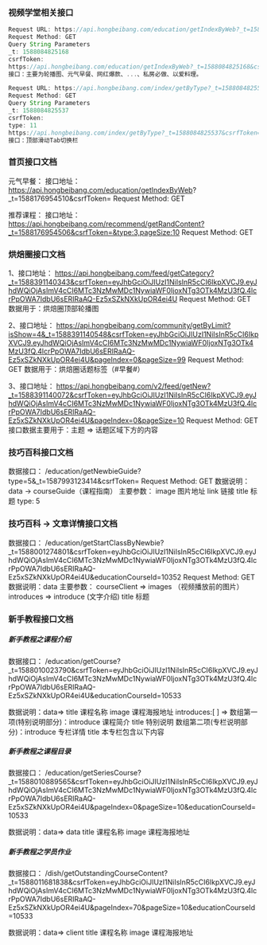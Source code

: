 ### 视频学堂相关接口

~~~jsx
Request URL: https://api.hongbeibang.com/education/getIndexByWeb?_t=1588084825168&csrfToken=
Request Method: GET
Query String Parameters
_t: 1588084825168
csrfToken: 
https://api.hongbeibang.com/education/getIndexByWeb?_t=1588084825168&csrfToken=
接口：主要为轮播图、元气早餐、网红爆款、...、私房必做、以爱料理。
~~~

~~~jsx
Request URL: https://api.hongbeibang.com/index/getByType?_t=1588084825537&csrfToken=&type=11
Request Method: GET
Query String Parameters
_t: 1588084825537
csrfToken: 
type: 11
https://api.hongbeibang.com/index/getByType?_t=1588084825537&csrfToken=&type=11
接口：顶部滑动Tab切换栏
~~~



### 首页接口文档
元气早餐：
 接口地址：
 https://api.hongbeibang.com/education/getIndexByWeb?   _t=1588176954510&csrfToken=
 Request Method: GET

推荐课程：
接口地址：
https://api.hongbeibang.com/recommend/getRandContent?_t=1588176954506&csrfToken=&type:3,pageSize:10
Request Method: GET



### 烘焙圈接口文档
1、接口地址：
https://api.hongbeibang.com/feed/getCategory?_t=1588391140343&csrfToken=eyJhbGciOiJIUzI1NiIsInR5cCI6IkpXVCJ9.eyJhdWQiOjAsImV4cCI6MTc3NzMwMDc1NywiaWF0IjoxNTg3OTk4MzU3fQ.4lcrPpOWA7IdbU6sERIRaAQ-Ez5xSZkNXkUpOR4ei4U
Request Method: GET
数据用于：烘焙圈顶部轮播图

2、接口地址：
https://api.hongbeibang.com/community/getByLimit?isShow=4&_t=1588391140548&csrfToken=eyJhbGciOiJIUzI1NiIsInR5cCI6IkpXVCJ9.eyJhdWQiOjAsImV4cCI6MTc3NzMwMDc1NywiaWF0IjoxNTg3OTk4MzU3fQ.4lcrPpOWA7IdbU6sERIRaAQ-Ez5xSZkNXkUpOR4ei4U&pageIndex=0&pageSize=99
Request Method: GET
数据用于：烘焙圈话题标签（#早餐#）

3、接口地址：
https://api.hongbeibang.com/v2/feed/getNew?_t=1588391140072&csrfToken=eyJhbGciOiJIUzI1NiIsInR5cCI6IkpXVCJ9.eyJhdWQiOjAsImV4cCI6MTc3NzMwMDc1NywiaWF0IjoxNTg3OTk4MzU3fQ.4lcrPpOWA7IdbU6sERIRaAQ-Ez5xSZkNXkUpOR4ei4U&pageIndex=0&pageSize=10
Request Method: GET
接口数据主要用于：主题 =>   话题区域下方的内容

### 技巧百科接口文档

数据接口：
     /education/getNewbieGuide?type=5&_t=1587993123414&csrfToken=
Request Method: GET
数据说明：data -> courseGuide（课程指南）
主要参数：
   image 图片地址 
   link 链接
   title  标题
   type: 5

 ### 技巧百科 -> 文章详情接口文档
数据接口：
       /education/getStartClassByNewbie?_t=1588001274801&csrfToken=eyJhbGciOiJIUzI1NiIsInR5cCI6IkpXVCJ9.eyJhdWQiOjAsImV4cCI6MTc3NzMwMDc1NywiaWF0IjoxNTg3OTk4MzU3fQ.4lcrPpOWA7IdbU6sERIRaAQ-Ez5xSZkNXkUpOR4ei4U&educationCourseId=10352
Request Method: GET
数据说明：data
主要参数：
    courseClient  =>  images （视频播放前的图片）
    introduces  => introduce (文字介绍)
    title  标题

### 新手教程接口文档

 ##### 新手教程之课程介绍 
数据接口：
     /education/getCourse?_t=1588010023790&csrfToken=eyJhbGciOiJIUzI1NiIsInR5cCI6IkpXVCJ9.eyJhdWQiOjAsImV4cCI6MTc3NzMwMDc1NywiaWF0IjoxNTg3OTk4MzU3fQ.4lcrPpOWA7IdbU6sERIRaAQ-Ez5xSZkNXkUpOR4ei4U&educationCourseId=10533

数据说明：data=>
     title   课程名称
     image  课程海报地址 
     introduces:[ ] =>  数组第一项(特别说明部分)：introduce  课程简介
                                                title  特别说明
                        数组第二项(专栏说明部分)：introduce  专栏详情
                                                title  本专栏包含以下内容

 ##### 新手教程之课程目录  
数据接口：
     /education/getSeriesCourse?_t=1588010889565&csrfToken=eyJhbGciOiJIUzI1NiIsInR5cCI6IkpXVCJ9.eyJhdWQiOjAsImV4cCI6MTc3NzMwMDc1NywiaWF0IjoxNTg3OTk4MzU3fQ.4lcrPpOWA7IdbU6sERIRaAQ-Ez5xSZkNXkUpOR4ei4U&pageIndex=0&pageSize=10&educationCourseId=10533

数据说明：data=> data
    title   课程名称
    image  课程海报地址 

 #####  新手教程之学员作业  
数据接口：
    /dish/getOutstandingCourseContent?_t=1588011681838&csrfToken=eyJhbGciOiJIUzI1NiIsInR5cCI6IkpXVCJ9.eyJhdWQiOjAsImV4cCI6MTc3NzMwMDc1NywiaWF0IjoxNTg3OTk4MzU3fQ.4lcrPpOWA7IdbU6sERIRaAQ-Ez5xSZkNXkUpOR4ei4U&pageIndex=70&pageSize=10&educationCourseId=10533

数据说明：data=> client
     title   课程名称
     image  课程海报地址 